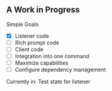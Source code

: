 ## A Work in Progress

Simple Goals
- [x] Listener code
- [ ] Rich prompt code
- [ ] Client code
- [ ] Integration into one command
- [ ] Maximize capabilities
- [ ] Configure dependency management

Currently in: Test state for listener
